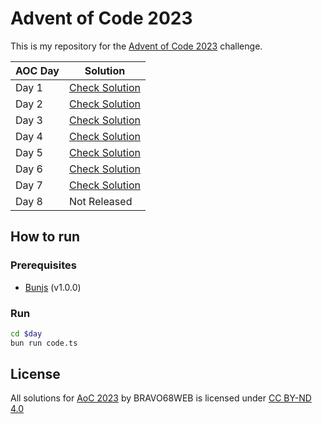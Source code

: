 # Advent of Code 2023

This is my repository for the [Advent of Code 2023](https://adventofcode.com/2023) challenge.

| AOC Day | Solution                      |
|---------|-------------------------------|
| Day 1   | [Check Solution](1/README.md) |
| Day 2   | [Check Solution](2/README.md) |
| Day 3   | [Check Solution](3/README.md) |
| Day 4   | [Check Solution](4/README.md) |
| Day 5   | [Check Solution](5/README.md) |
| Day 6   | [Check Solution](6/README.md) |
| Day 7   | [Check Solution](7/README.md) |
| Day 8   | Not Released                  |

## How to run

### Prerequisites

- [Bunjs](https://bun.sh) (v1.0.0)

### Run

```bash
cd $day
bun run code.ts
```

## License

All solutions for [AoC 2023](https://adventofcode.com/2023) by BRAVO68WEB is licensed under [CC BY-ND 4.0](https://creativecommons.org/licenses/by-nd/4.0/)
